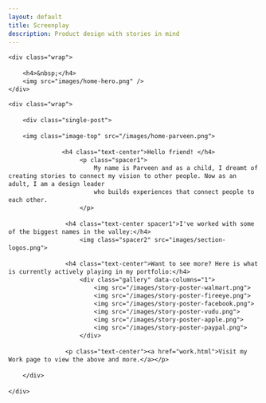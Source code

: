 ```yaml
---
layout: default
title: Screenplay
description: Product design with stories in mind
---
```


<section class="hero hero__home">

	<div class="wrap">

		<h4>&nbsp;</h4>
		<img src="images/home-hero.png" />
	</div>

</section>

<section class="single">

	<div class="wrap">

		<div class="single-post">

		<img class="image-top" src="/images/home-parveen.png">

                   <h4 class="text-center">Hello friend! </h4>
                        <p class="spacer1"> 
							My name is Parveen and as a child, I dreamt of creating stories to connect my vision to other people. Now as an adult, I am a design leader
							who builds experiences that connect people to each other. 
						</p>

					<h4 class="text-center spacer1">I've worked with some of the biggest names in the valley:</h4>
						<img class="spacer2" src="images/section-logos.png">

					<h4 class="text-center">Want to see more? Here is what is currently actively playing in my portfolio:</h4>
						<div class="gallery" data-columns="1">
							<img src="/images/story-poster-walmart.png">
							<img src="/images/story-poster-fireeye.png">
							<img src="/images/story-poster-facebook.png">
							<img src="/images/story-poster-vudu.png">
							<img src="/images/story-poster-apple.png">
							<img src="/images/story-poster-paypal.png">
						</div>

					<p class="text-center"><a href="work.html">Visit my Work page to view the above and more.</a></p>

		</div>

	</div>

</section>